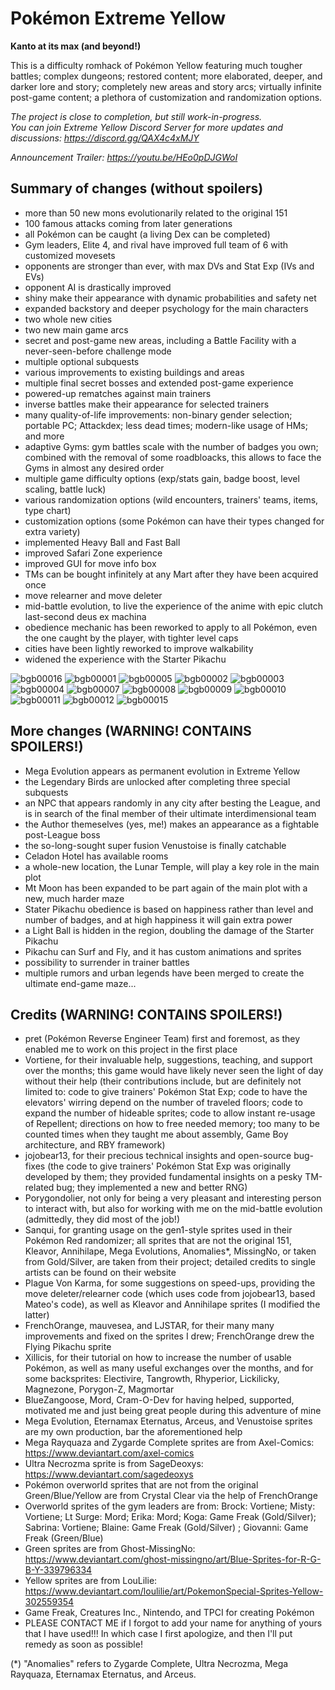# Pokémon Extreme Yellow
**Kanto at its max (and beyond!)**

This is a difficulty romhack of Pokémon Yellow featuring much tougher battles; complex dungeons; restored content; more elaborated, deeper, and darker lore and story; completely new areas and story arcs; virtually infinite post-game content; a plethora of customization and randomization options.

*The project is close to completion, but still work-in-progress.* <br/>
*You can join Extreme Yellow Discord Server for more updates and discussions: https://discord.gg/QAX4c4xMJY*

*Announcement Trailer: https://youtu.be/HEo0pDJGWoI*

## Summary of changes (without spoilers)

- more than 50 new mons evolutionarily related to the original 151
- 100 famous attacks coming from later generations
- all Pokémon can be caught (a living Dex can be completed)
- Gym leaders, Elite 4, and rival have improved full team of 6 with customized movesets
- opponents are stronger than ever, with max DVs and Stat Exp (IVs and EVs)
- opponent AI is drastically improved
- shiny make their appearance with dynamic probabilities and safety net
- expanded backstory and deeper psychology for the main characters
- two whole new cities
- two new main game arcs
- secret and post-game new areas, including a Battle Facility with a never-seen-before challenge mode
- multiple optional subquests
- various improvements to existing buildings and areas
- multiple final secret bosses and extended post-game experience
- powered-up rematches against main trainers
- inverse battles make their appearance for selected trainers
- many quality-of-life improvements: non-binary gender selection; portable PC; Attackdex; less dead times; modern-like usage of HMs; and more
- adaptive Gyms: gym battles scale with the number of badges you own; combined with the removal of some roadbloacks, this allows to face the Gyms in almost any desired order
- multiple game difficulty options (exp/stats gain, badge boost, level scaling, battle luck)
- various randomization options (wild encounters, trainers' teams, items, type chart)
- customization options (some Pokémon can have their types changed for extra variety)
- implemented Heavy Ball and Fast Ball
- improved Safari Zone experience
- improved GUI for move info box
- TMs can be bought infinitely at any Mart after they have been acquired once
- move relearner and move deleter
- mid-battle evolution, to live the experience of the anime with epic clutch last-second deus ex machina
- obedience mechanic has been reworked to apply to all Pokémon, even the one caught by the player, with tighter level caps
- cities have been lightly reworked to improve walkability
- widened the experience with the Starter Pikachu

![bgb00016](https://github.com/RainbowMetalPigeon/ExtremeYellow/assets/118711812/0153c1f1-5952-4625-aa72-2d488218ab16)
![bgb00001](https://github.com/RainbowMetalPigeon/ExtremeYellow/assets/118711812/f225e779-1d75-4c54-9abb-3e02e68e07d9)
![bgb00005](https://github.com/RainbowMetalPigeon/ExtremeYellow/assets/118711812/8a305170-e4bd-4bde-b810-d4065df01367)
![bgb00002](https://github.com/RainbowMetalPigeon/ExtremeYellow/assets/118711812/490981ce-92a6-48fd-82c7-a3d1960996c3)
![bgb00003](https://github.com/RainbowMetalPigeon/ExtremeYellow/assets/118711812/756d334a-947f-47ff-b66c-aa8a41194921)
![bgb00004](https://github.com/RainbowMetalPigeon/ExtremeYellow/assets/118711812/8d13ae4b-ddea-47c8-9833-16a29b5688a5)
![bgb00007](https://github.com/RainbowMetalPigeon/ExtremeYellow/assets/118711812/5fb5ed5d-54a3-4f7c-b192-2b6bcdc6868b)
![bgb00008](https://github.com/RainbowMetalPigeon/ExtremeYellow/assets/118711812/55d2c44d-c788-4928-9cc0-8f229560a527)
![bgb00009](https://github.com/RainbowMetalPigeon/ExtremeYellow/assets/118711812/c542e3f5-fe50-4cee-bebf-be5839013ddf)
![bgb00010](https://github.com/RainbowMetalPigeon/ExtremeYellow/assets/118711812/a75a200f-299a-4506-aa26-3aa339d1f2ff)
![bgb00011](https://github.com/RainbowMetalPigeon/ExtremeYellow/assets/118711812/174d83e4-e3e5-4a13-901c-4982fbdc7166)
![bgb00012](https://github.com/RainbowMetalPigeon/ExtremeYellow/assets/118711812/5275b14e-34f3-4bcd-9d75-ced2b8614d3a)
![bgb00015](https://github.com/RainbowMetalPigeon/ExtremeYellow/assets/118711812/4b5beb3c-d990-44dd-ab70-b4c4c0f25b86)


## More changes (WARNING! CONTAINS SPOILERS!)

- Mega Evolution appears as permanent evolution in Extreme Yellow
- the Legendary Birds are unlocked after completing three special subquests
- an NPC that appears randomly in any city after besting the League, and is in search of the final member of their ultimate interdimensional team
- the Author themeselves (yes, me!) makes an appearance as a fightable post-League boss
- the so-long-sought super fusion Venustoise is finally catchable
- Celadon Hotel has available rooms
- a whole-new location, the Lunar Temple, will play a key role in the main plot
- Mt Moon has been expanded to be part again of the main plot with a new, much harder maze
- Stater Pikachu obedience is based on happiness rather than level and number of badges, and at high happiness it will gain extra power
- a Light Ball is hidden in the region, doubling the damage of the Starter Pikachu
- Pikachu can Surf and Fly, and it has custom animations and sprites
- possibility to surrender in trainer battles
- multiple rumors and urban legends have been merged to create the ultimate end-game maze...

## Credits (WARNING! CONTAINS SPOILERS!)

- pret (Pokémon Reverse Engineer Team) first and foremost, as they enabled me to work on this project in the first place
- Vortiene, for their invaluable help, suggestions, teaching, and support over the months; this game would have likely never seen the light of day without their help (their contributions include, but are definitely not limited to: code to give trainers' Pokémon Stat Exp; code to have the elevators' wirring depend on the number of traveled floors; code to expand the number of hideable sprites; code to allow instant re-usage of Repellent; directions on how to free needed memory; too many to be counted times when they taught me about assembly, Game Boy architecture, and RBY framework)
- jojobear13, for their precious technical insights and open-source bug-fixes (the code to give trainers' Pokémon Stat Exp was originally developed by them; they provided fundamental insights on a pesky TM-related bug; they implemented a new and better RNG)
- Porygondolier, not only for being a very pleasant and interesting person to interact with, but also for working with me on the mid-battle evolution (admittedly, they did most of the job!)
- Sanqui, for granting usage on the gen1-style sprites used in their Pokémon Red randomizer; all sprites that are not the original 151, Kleavor, Annihilape, Mega Evolutions, Anomalies*, MissingNo, or taken from Gold/Silver, are taken from their project; detailed credits to single artists can be found on their website
- Plague Von Karma, for some suggestions on speed-ups, providing the move deleter/relearner code (which uses code from jojobear13, based Mateo's code), as well as Kleavor and Annihilape sprites (I modified the latter)
- FrenchOrange, mauvesea, and LJSTAR, for their many many improvements and fixed on the sprites I drew; FrenchOrange drew the Flying Pikachu sprite
- Xillicis, for their tutorial on how to increase the number of usable Pokémon, as well as many useful exchanges over the months, and for some backsprites: Electivire, Tangrowth, Rhyperior, Lickilicky, Magnezone, Porygon-Z, Magmortar
- BlueZangoose, Mord, Cram-O-Dev for having helped, supported, motivated me and just being great people during this adventure of mine
- Mega Evolution, Eternamax Eternatus, Arceus, and Venustoise sprites are my own production, bar the aforementioned help
- Mega Rayquaza and Zygarde Complete sprites are from Axel-Comics: https://www.deviantart.com/axel-comics
- Ultra Necrozma sprite is from SageDeoxys: https://www.deviantart.com/sagedeoxys
- Pokémon overworld sprites that are not from the original Green/Blue/Yellow are from Crystal Clear via the help of FrenchOrange
- Overworld sprites of the gym leaders are from: Brock: Vortiene; Misty: Vortiene; Lt Surge: Mord; Erika: Mord; Koga: Game Freak (Gold/Silver); Sabrina: Vortiene; Blaine: Game Freak (Gold/Silver) ; Giovanni: Game Freak (Green/Blue)
- Green sprites are from Ghost-MissingNo: https://www.deviantart.com/ghost-missingno/art/Blue-Sprites-for-R-G-B-Y-339796334
- Yellow sprites are from LouLilie: https://www.deviantart.com/loulilie/art/PokemonSpecial-Sprites-Yellow-302559354
- Game Freak, Creatures Inc., Nintendo, and TPCI for creating Pokémon
- PLEASE CONTACT ME if I forgot to add your name for anything of yours that I have used!!! In which case I first apologize, and then I'll put remedy as soon as possible!

(*) "Anomalies" refers to Zygarde Complete, Ultra Necrozma, Mega Rayquaza, Eternamax Eternatus, and Arceus.
